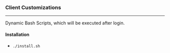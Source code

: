 ### Client Customizations
-------
Dynamic Bash Scripts, which will be executed after login.

#### Installation
- ```./install.sh```